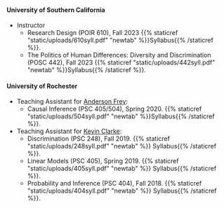 <!---
+++
# About widget.
widget = "blank"  # See https://sourcethemes.com/academic/docs/page-builder/
headless = true  # This file represents a page section.
active = true  # Activate this widget? true/false
weight = 40  # Order that this section will appear in.
     
title = "Teaching"
     
# Choose the user profile to display
# This should be the username of a profile in your `content/authors/` folder.
# See https://sourcethemes.com/academic/docs/get-started/#introduce-yourself
columns = "1"
+++
-->

#### University of Southern California
* Instructor
     -  Research Design (POIR 610), Fall 2023 {{% staticref "static/uploads/610syll.pdf" "newtab" %}}Syllabus{{% /staticref %}}.
     -  The Politics of Human Differences: Diversity and Discrimination (POSC 442), Fall 2023 {{% staticref "static/uploads/442syll.pdf" "newtab" %}}Syllabus{{% /staticref %}}.
     
#### University of Rochester
* Teaching Assistant for [Anderson Frey](https://www.andersonfrey.com/):
     - Causal Inference (PSC 405/504), Spring 2020. {{% staticref "static/uploads/504syll.pdf" "newtab" %}}Syllabus{{% /staticref %}}.
* Teaching Assistant for [Kevin Clarke](https://www.kevinclarke.org): 
    -  Discrimination (PSC 248), Fall 2019.  {{% staticref "static/uploads/248syll.pdf" "newtab" %}} Syllabus{{% /staticref %}}.
    -  Linear Models (PSC 405), Spring 2019. {{% staticref "static/uploads/405syll.pdf" "newtab" %}} Syllabus{{% /staticref %}}.
    - Probability and Inference (PSC 404), Fall 2018. {{% staticref "static/uploads/404syll.pdf" "newtab" %}} Syllabus{{% /staticref %}}.

